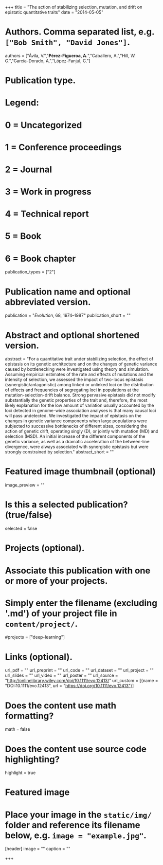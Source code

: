 +++
title = "The action of stabilizing selection, mutation, and drift on epistatic quantitative traits"
date = "2014-05-05"

# Authors. Comma separated list, e.g. `["Bob Smith", "David Jones"]`.
authors = ["Ávila, V.","**Pérez-Figueroa, A.**","Caballero, A.","Hill, W. G.","García-Dorado, A.","López-Fanjul, C."]

# Publication type.
# Legend:
# 0 = Uncategorized
# 1 = Conference proceedings
# 2 = Journal
# 3 = Work in progress
# 4 = Technical report
# 5 = Book
# 6 = Book chapter
publication_types = ["2"]

# Publication name and optional abbreviated version.
publication = "*Evolution*, 68, 1974–1987"
publication_short = ""

# Abstract and optional shortened version.
abstract = "For a quantitative trait under stabilizing selection, the effect of epistasis on its genetic architecture and on the changes of genetic variance caused by bottlenecking were investigated using theory and simulation. Assuming empirical estimates of the rate and effects of mutations and the intensity of selection, we assessed the impact of two-locus epistasis (synergistic/antagonistic) among linked or unlinked loci on the distribution of effects and frequencies of segregating loci in populations at the mutation-selection-drift balance. Strong pervasive epistasis did not modify substantially the genetic properties of the trait and, therefore, the most likely explanation for the low amount of variation usually accounted by the loci detected in genome-wide association analyses is that many causal loci will pass undetected. We investigated the impact of epistasis on the changes in genetic variance components when large populations were subjected to successive bottlenecks of different sizes, considering the action of genetic drift, operating singly (D), or jointly with mutation (MD) and selection (MSD). An initial increase of the different components of the genetic variance, as well as a dramatic acceleration of the between-line divergence, were always associated with synergistic epistasis but were strongly constrained by selection."
abstract_short = ""

# Featured image thumbnail (optional)
image_preview = ""

# Is this a selected publication? (true/false)
selected = false

# Projects (optional).
#   Associate this publication with one or more of your projects.
#   Simply enter the filename (excluding '.md') of your project file in `content/project/`.
#projects = ["deep-learning"]

# Links (optional).
url_pdf = ""
url_preprint = ""
url_code = ""
url_dataset = ""
url_project = ""
url_slides = ""
url_video = ""
url_poster = ""
url_source = "http://onlinelibrary.wiley.com/doi/10.1111/evo.12413/"
url_custom = [{name = "DOI:10.1111/evo.12413", url = "https://doi.org/10.1111/evo.12413"}]

# Does the content use math formatting?
math = false

# Does the content use source code highlighting?
highlight = true

# Featured image
# Place your image in the `static/img/` folder and reference its filename below, e.g. `image = "example.jpg"`.
[header]
image = ""
caption = ""

+++


